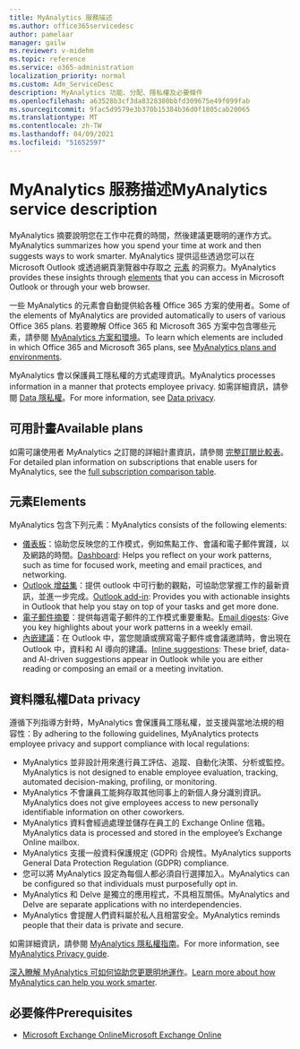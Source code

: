 ```yaml
---
title: MyAnalytics 服務描述
ms.author: office365servicedesc
author: pamelaar
manager: gailw
ms.reviewer: v-midehm
ms.topic: reference
ms.service: o365-administration
localization_priority: normal
ms.custom: Adm_ServiceDesc
description: MyAnalytics 功能、分配、隱私權及必要條件
ms.openlocfilehash: a63528b3cf3da8328380bbfd309675e49f099fab
ms.sourcegitcommit: 9fac5d9579e3b370b15384b36d0f1805cab20065
ms.translationtype: MT
ms.contentlocale: zh-TW
ms.lasthandoff: 04/09/2021
ms.locfileid: "51652597"
---
```

# <a name="myanalytics-service-description"></a><span data-ttu-id="272d3-103">MyAnalytics 服務描述</span><span class="sxs-lookup"><span data-stu-id="272d3-103">MyAnalytics service description</span></span>

<span data-ttu-id="272d3-104">MyAnalytics 摘要說明您在工作中花費的時間，然後建議更聰明的運作方式。</span><span class="sxs-lookup"><span data-stu-id="272d3-104">MyAnalytics summarizes how you spend your time at work and then suggests ways to work smarter.</span></span> <span data-ttu-id="272d3-105">MyAnalytics 提供這些透過您可以在 Microsoft Outlook 或透過網頁瀏覽器中存取之 [元素](#elements) 的洞察力。</span><span class="sxs-lookup"><span data-stu-id="272d3-105">MyAnalytics provides these insights through [elements](#elements) that you can access in Microsoft Outlook or through your web browser.</span></span>

<span data-ttu-id="272d3-106">一些 MyAnalytics 的元素會自動提供給各種 Office 365 方案的使用者。</span><span class="sxs-lookup"><span data-stu-id="272d3-106">Some of the elements of MyAnalytics are provided automatically to users of various Office 365 plans.</span></span> <span data-ttu-id="272d3-107">若要瞭解 Office 365 和 Microsoft 365 方案中包含哪些元素，請參閱 [MyAnalytics 方案和環境](/workplace-analytics/myanalytics/overview/plans-environments)。</span><span class="sxs-lookup"><span data-stu-id="272d3-107">To learn which elements are included in which Office 365 and Microsoft 365 plans, see [MyAnalytics plans and environments](/workplace-analytics/myanalytics/overview/plans-environments).</span></span>  

<span data-ttu-id="272d3-108">MyAnalytics 會以保護員工隱私權的方式處理資訊。</span><span class="sxs-lookup"><span data-stu-id="272d3-108">MyAnalytics processes information in a manner that protects employee privacy.</span></span> <span data-ttu-id="272d3-109">如需詳細資訊，請參閱 [Data 隱私權](#data-privacy)。</span><span class="sxs-lookup"><span data-stu-id="272d3-109">For more information, see [Data privacy](#data-privacy).</span></span>

## <a name="available-plans"></a><span data-ttu-id="272d3-110">可用計畫</span><span class="sxs-lookup"><span data-stu-id="272d3-110">Available plans</span></span>

<span data-ttu-id="272d3-111">如需可讓使用者 MyAnalytics 之訂閱的詳細計畫資訊，請參閱 [完整訂閱比較表](https://go.microsoft.com/fwlink/?linkid=2139145)。</span><span class="sxs-lookup"><span data-stu-id="272d3-111">For detailed plan information on subscriptions that enable users for MyAnalytics, see the [full subscription comparison table](https://go.microsoft.com/fwlink/?linkid=2139145).</span></span>

## <a name="elements"></a><span data-ttu-id="272d3-112">元素</span><span class="sxs-lookup"><span data-stu-id="272d3-112">Elements</span></span>

<span data-ttu-id="272d3-113">MyAnalytics 包含下列元素：</span><span class="sxs-lookup"><span data-stu-id="272d3-113">MyAnalytics consists of the following elements:</span></span>

* <span data-ttu-id="272d3-114">[儀表板](/workplace-analytics/myanalytics/use/dashboard-2)：協助您反映您的工作模式，例如焦點工作、會議和電子郵件實踐，以及網路的時間。</span><span class="sxs-lookup"><span data-stu-id="272d3-114">[Dashboard](/workplace-analytics/myanalytics/use/dashboard-2): Helps you reflect on your work patterns, such as time for focused work, meeting and email practices, and networking.</span></span>
* <span data-ttu-id="272d3-115">[Outlook 增益集](/workplace-analytics/myanalytics/use/add-in)：提供 outlook 中可行動的觀點，可協助您掌握工作的最新資訊，並進一步完成。</span><span class="sxs-lookup"><span data-stu-id="272d3-115">[Outlook add-in](/workplace-analytics/myanalytics/use/add-in): Provides you with actionable insights in Outlook that help you stay on top of your tasks and get more done.</span></span>
* <span data-ttu-id="272d3-116">[電子郵件摘要](/workplace-analytics/myanalytics/use/email-digest-2)：提供每週電子郵件的工作模式重要重點。</span><span class="sxs-lookup"><span data-stu-id="272d3-116">[Email digests](/workplace-analytics/myanalytics/use/email-digest-2): Give you key highlights about your work patterns in a weekly email.</span></span>
* <span data-ttu-id="272d3-117">[內嵌建議](/workplace-analytics/myanalytics/use/mya-notifications)：在 Outlook 中，當您閱讀或撰寫電子郵件或會議邀請時，會出現在 Outlook 中，資料和 AI 導向的建議。</span><span class="sxs-lookup"><span data-stu-id="272d3-117">[Inline suggestions](/workplace-analytics/myanalytics/use/mya-notifications): These brief, data- and AI-driven suggestions appear in Outlook while you are either reading or composing an email or a meeting invitation.</span></span>

## <a name="data-privacy"></a><span data-ttu-id="272d3-118">資料隱私權</span><span class="sxs-lookup"><span data-stu-id="272d3-118">Data privacy</span></span>

<span data-ttu-id="272d3-119">遵循下列指導方針時，MyAnalytics 會保護員工隱私權，並支援與當地法規的相容性：</span><span class="sxs-lookup"><span data-stu-id="272d3-119">By adhering to the following guidelines, MyAnalytics protects employee privacy and support compliance with local regulations:</span></span>

* <span data-ttu-id="272d3-120">MyAnalytics 並非設計用來進行員工評估、追蹤、自動化決策、分析或監控。</span><span class="sxs-lookup"><span data-stu-id="272d3-120">MyAnalytics is not designed to enable employee evaluation, tracking, automated decision-making, profiling, or monitoring.</span></span>
* <span data-ttu-id="272d3-121">MyAnalytics 不會讓員工能夠存取其他同事上的新個人身分識別資訊。</span><span class="sxs-lookup"><span data-stu-id="272d3-121">MyAnalytics does not give employees access to new personally identifiable information on other coworkers.</span></span>
* <span data-ttu-id="272d3-122">MyAnalytics 資料會經過處理並儲存在員工的 Exchange Online 信箱。</span><span class="sxs-lookup"><span data-stu-id="272d3-122">MyAnalytics data is processed and stored in the employee’s Exchange Online mailbox.</span></span>
* <span data-ttu-id="272d3-123">MyAnalytics 支援一般資料保護規定 (GDPR) 合規性。</span><span class="sxs-lookup"><span data-stu-id="272d3-123">MyAnalytics supports General Data Protection Regulation (GDPR) compliance.</span></span>
* <span data-ttu-id="272d3-124">您可以將 MyAnalytics 設定為每個人都必須自行選擇加入。</span><span class="sxs-lookup"><span data-stu-id="272d3-124">MyAnalytics can be configured so that individuals must purposefully opt in.</span></span>
* <span data-ttu-id="272d3-125">MyAnalytics 和 Delve 是獨立的應用程式，不具相互關係。</span><span class="sxs-lookup"><span data-stu-id="272d3-125">MyAnalytics and Delve are separate applications with no interdependencies.</span></span>
* <span data-ttu-id="272d3-126">MyAnalytics 會提醒人們資料屬於私人且相當安全。</span><span class="sxs-lookup"><span data-stu-id="272d3-126">MyAnalytics reminds people that their data is private and secure.</span></span>

<span data-ttu-id="272d3-127">如需詳細資訊，請參閱 [MyAnalytics 隱私權指南](/workplace-analytics/myanalytics/overview/privacy-guide)。</span><span class="sxs-lookup"><span data-stu-id="272d3-127">For more information, see [MyAnalytics Privacy guide](/workplace-analytics/myanalytics/overview/privacy-guide).</span></span>

<span data-ttu-id="272d3-128">[深入瞭解 MyAnalytics 可如何協助您更聰明地運作](https://products.office.com/business/myanalytics-personal-analytics)。</span><span class="sxs-lookup"><span data-stu-id="272d3-128">[Learn more about how MyAnalytics can help you work smarter](https://products.office.com/business/myanalytics-personal-analytics).</span></span>

## <a name="prerequisites"></a><span data-ttu-id="272d3-129">必要條件</span><span class="sxs-lookup"><span data-stu-id="272d3-129">Prerequisites</span></span>

* [<span data-ttu-id="272d3-130">Microsoft Exchange Online</span><span class="sxs-lookup"><span data-stu-id="272d3-130">Microsoft Exchange Online</span></span>](./exchange-online-service-description/exchange-online-service-description.md)